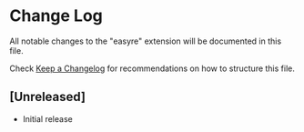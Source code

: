 # Change Log

All notable changes to the "easyre" extension will be documented in this file.

Check [Keep a Changelog](http://keepachangelog.com/) for recommendations on how to structure this file.

## [Unreleased]

- Initial release